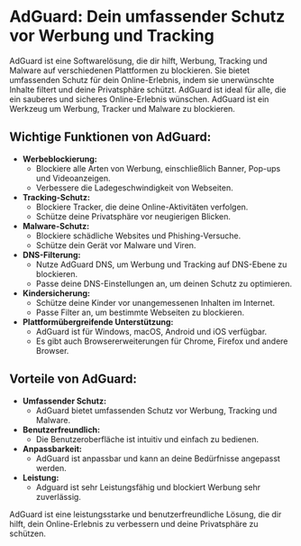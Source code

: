 # AdGuard: Dein umfassender Schutz vor Werbung und Tracking

AdGuard ist eine Softwarelösung, die dir hilft, Werbung, Tracking und Malware auf verschiedenen Plattformen zu blockieren.
Sie bietet umfassenden Schutz für dein Online-Erlebnis, indem sie unerwünschte Inhalte filtert und deine Privatsphäre schützt.
AdGuard ist ideal für alle, die ein sauberes und sicheres Online-Erlebnis wünschen.
AdGuard ist ein Werkzeug um Werbung, Tracker und Malware zu blockieren.

## Wichtige Funktionen von AdGuard:

* **Werbeblockierung:**
    * Blockiere alle Arten von Werbung, einschließlich Banner, Pop-ups und Videoanzeigen.
    * Verbessere die Ladegeschwindigkeit von Webseiten.
* **Tracking-Schutz:**
    * Blockiere Tracker, die deine Online-Aktivitäten verfolgen.
    * Schütze deine Privatsphäre vor neugierigen Blicken.
* **Malware-Schutz:**
    * Blockiere schädliche Websites und Phishing-Versuche.
    * Schütze dein Gerät vor Malware und Viren.
* **DNS-Filterung:**
    * Nutze AdGuard DNS, um Werbung und Tracking auf DNS-Ebene zu blockieren.
    * Passe deine DNS-Einstellungen an, um deinen Schutz zu optimieren.
* **Kindersicherung:**
    * Schütze deine Kinder vor unangemessenen Inhalten im Internet.
    * Passe Filter an, um bestimmte Webseiten zu blockieren.
* **Plattformübergreifende Unterstützung:**
    * AdGuard ist für Windows, macOS, Android und iOS verfügbar.
    * Es gibt auch Browsererweiterungen für Chrome, Firefox und andere Browser.

## Vorteile von AdGuard:

* **Umfassender Schutz:**
    * AdGuard bietet umfassenden Schutz vor Werbung, Tracking und Malware.
* **Benutzerfreundlich:**
    * Die Benutzeroberfläche ist intuitiv und einfach zu bedienen.
* **Anpassbarkeit:**
    * AdGuard ist anpassbar und kann an deine Bedürfnisse angepasst werden.
* **Leistung:**
    * Adguard ist sehr Leistungsfähig und blockiert Werbung sehr zuverlässig.

AdGuard ist eine leistungsstarke und benutzerfreundliche Lösung, die dir hilft, dein Online-Erlebnis zu verbessern und deine Privatsphäre zu schützen.